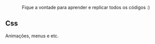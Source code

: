 <p align="center">
 
  <p align="center">
    Fique a vontade para aprender e replicar todos os códigos :)
</p>

## Css 

 Animações, menus e etc.




